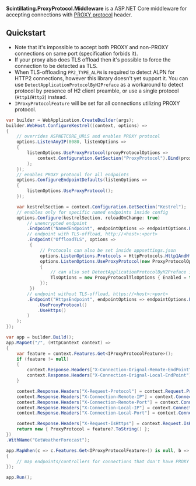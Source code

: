 **Scintillating.ProxyProtocol.Middleware** is a ASP.NET Core middleware for accepting connections with [PROXY protocol](https://www.haproxy.org/download/2.6/doc/proxy-protocol.txt) header.

## Quickstart

* Note that it's impossible to accept both PROXY and non-PROXY connections on same port (specification forbids it).
* If your proxy also does TLS offload then it's possible to force the connection to be detected as TLS.
* When TLS-offloading `PP2_TYPE_ALPN` is required to detect ALPN for HTTP2 connections, however this library doesn't yet support it. You can use `DetectApplicationProtocolByH2Preface` as a workaround to detect protocol by presence of H2 client preamble, or use a single protocol (`Http1`/`Http2`) instead.
* `IProxyProtocolFeature` will be set for all connections utilizing PROXY protocol.

```csharp
var builder = WebApplication.CreateBuilder(args);
builder.WebHost.ConfigureKestrel((context, options) =>
{
    // overrides ASPNETCORE_URLS and enables PROXY protocol
    options.ListenAnyIP(8080, listenOptions =>
    {
        listenOptions.UseProxyProtocol(proxyProtocolOptions =>
            context.Configuration.GetSection("ProxyProtocol").Bind(proxyProtocolOptions)
        );
    });
    // enables PROXY protocol for all endpoints
    options.ConfigureEndpointDefaults(listenOptions =>
    {
        listenOptions.UseProxyProtocol();
    });

    var kestrelSection = context.Configuration.GetSection("Kestrel");
    // enables only for specific named endpoints inside config
    options.Configure(kestrelSection, reloadOnChange: true)
        // unencrypted endpoint
        .Endpoint("NamedEndpoint", endpointOptions => endpointOptions.ListenOptions.UseProxyProtocol()
        // endpoint with TLS-offload, http://<host>:<port>
        .Endpoint("OffloadTLS", options =>
         {
             // Protocols can also be set inside appsettings.json
             options.ListenOptions.Protocols = HttpProtocols.Http1AndHttp2;
             options.ListenOptions.UseProxyProtocol(new ProxyProtocolOptions
             {
                 // can also set DetectApplicationProtocolByH2Preface if ALPN is missing
                 TlsOptions = new ProxyProtocolTlsOptions { Enabled = true }
             });
         })
        // endpoint without TLS-offload, https://<host>:<port>
        .Endpoint("HttpsEndpoint", endpointOptions => endpointOptions.ListenOptions
            .UseProxyProtocol()
            .UseHttps()
        )
    );
});

var app = builder.Build();
app.MapGet("/", (HttpContext context) =>
{
    var feature = context.Features.Get<IProxyProtocolFeature>();
    if (feature != null)
    {
        context.Response.Headers["X-Connection-Orignal-Remote-EndPoint"] = feature.OriginalRemoteEndPoint?.ToString();
        context.Response.Headers["X-Connection-Orignal-Local-EndPoint"] = feature.OriginalLocalEndPoint?.ToString();
    }

    context.Response.Headers["X-Request-Protocol"] = context.Request.Protocol;
    context.Response.Headers["X-Connection-Remote-IP"] = context.Connection.RemoteIpAddress?.ToString();
    context.Response.Headers["X-Connection-Remote-Port"] = context.Connection.RemotePort.ToString();
    context.Response.Headers["X-Connection-Local-IP"] = context.Connection.LocalIpAddress?.ToString();
    context.Response.Headers["X-Connection-Local-Port"] = context.Connection.LocalPort.ToString();

    context.Response.Headers["X-Request-IsHttps"] = context.Request.IsHttps.ToString();
    return new { ProxyProtocol = feature?.ToString() };
})
.WithName("GetWeatherForecast");

app.MapWhen(c => c.Features.Get<IProxyProtocolFeature>() is null, b =>
{
    // map endpoints/controllers for connections that don't have PROXY protocol enabled.
});

app.Run();
```
